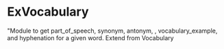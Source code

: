 # ExVocabulary
"Module to get part_of_speech, synonym, antonym, , vocabulary_example, and hyphenation for a given word. Extend from Vocabulary
